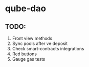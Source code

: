 # qube-dao
## TODO:
1. Front view methods
2. Sync pools after ve deposit
3. Check smart-contracts integrations
4. Red buttons
5. Gauge gas tests
